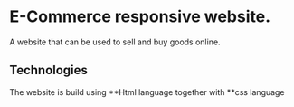 # E-Commerce responsive website.
A website that can be used to sell and buy goods online.
## Technologies
The website is build using **Html language together with **css language
